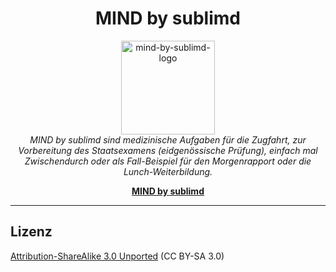 <h1 align="center">MIND by sublimd</h1>

<p align="center">
  <img src="https://sublimd.com/images/logo-mind-by-sublimd.png" alt="mind-by-sublimd-logo" width="150"/>
  <br>
  <i>MIND by sublimd sind medizinische Aufgaben für die Zugfahrt, zur Vorbereitung des Staatsexamens (eidgenössische Prüfung), einfach mal Zwischendurch oder als Fall-Beispiel für den Morgenrapport oder die Lunch-Weiterbildung.</i>
  <br>
</p>

<p align="center">
  <a href="https://sublimd.com/de/mind"><strong>MIND by sublimd</strong></a>
  <br>
</p>

<hr>

## Lizenz

[Attribution-ShareAlike 3.0 Unported](https://creativecommons.org/licenses/by-sa/3.0) (CC BY-SA 3.0)
